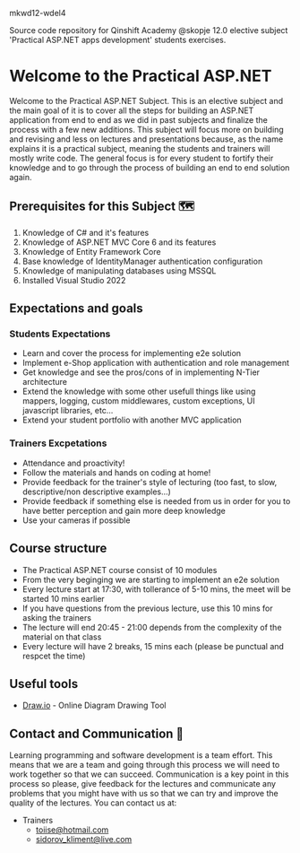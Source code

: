 mkwd12-wdel4

Source code repository for Qinshift Academy @skopje 12.0 elective subject 'Practical ASP.NET apps development' students exercises.

# Welcome to the Practical ASP.NET

Welcome to the Practical ASP.NET Subject. This is an elective subject and the main goal of it is to cover all the steps for building an ASP.NET application from end to end as we did in past subjects and finalize the process with a few new additions. This subject will focus more on building and revising and less on lectures and presentations because, as the name explains it is a practical subject, meaning the students and trainers will mostly write code. The general focus is for every student to fortify their knowledge and to go through the process of building an end to end solution again.

## Prerequisites for this Subject 🗺

1. Knowledge of C# and it's features
2. Knowledge of ASP.NET MVC Core 6 and its features
3. Knowledge of Entity Framework Core
4. Base knowledge of IdentityManager authentication configuration 
5. Knowledge of manipulating databases using MSSQL
6. Installed Visual Studio 2022

## Expectations and goals
 ### Students Expectations
  - Learn and cover the process for implementing e2e solution
  - Implement e-Shop application with authentication and role management
  - Get knowledge and see the pros/cons of in implementing N-Tier architecture
  - Extend the knowledge with some other usefull things like using mappers, logging, custom middlewares, custom exceptions, UI javascript libraries, etc...
  - Extend your student portfolio with another MVC application
### Trainers Excpetations
  - Attendance and proactivity!
  - Follow the materials and hands on coding at home!
  - Provide feedback for the trainer's style of lecturing (too fast, to slow, descriptive/non descriptive examples...)
  - Provide feedback if something else is needed from us in order for you to have better perception and gain more deep knowledge
  - Use your cameras if possible

## Course structure
  - The Practical ASP.NET course consist of 10 modules
  - From the very beginging we are starting to implement an e2e solution
  - Every lecture start at 17:30, with tollerance of 5-10 mins, the meet will be started 10 mins earlier
  - If you have questions from the previous lecture, use this 10 mins for asking the trainers
  - The lecture will end 20:45 - 21:00 depends from the complexity of the material on that class
  - Every lecture will have 2 breaks, 15 mins each (please be punctual and respcet the time)

## Useful tools

- [Draw.io](https://draw.io) - Online Diagram Drawing Tool

## Contact and Communication 📢

Learning programming and software development is a team effort. This means that we are a team and going through this process we will need to work together so that we can succeed. Communication is a key point in this process so please, give feedback for the lectures and communicate any problems that you might have with us so that we can try and improve the quality of the lectures. You can contact us at:

- Trainers
  - toiise@hotmail.com
  - sidorov_kliment@live.com
